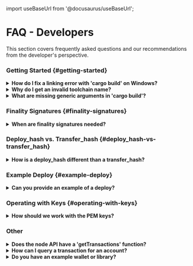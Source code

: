 import useBaseUrl from '@docusaurus/useBaseUrl';

# FAQ - Developers

This section covers frequently asked questions and our recommendations from the developer's perspective.

### Getting Started {#getting-started}

<details>
 <summary><b>How do I fix a linking error with 'cargo build' on Windows?</b></summary>

**Question** : How can I fix this linking error while running `cargo build` on Windows?

<img src={useBaseUrl("/image/faq/q-cargo-build.png")} alt="cargo-build" width="800"/>

**Answer** : You have to install the VC+ build tools so that `rustc` can auto-detect the helper files that are part of the building process. Or you can build using Visual Studio 2013 or 2015. There are two existing Rust toolchain families provided for Windows: `msvc` and `gnu`:

-   **_msvc_** is the default, and as you realized, it depends on a recent Visual C++ installation.
-   **_gnu_**, on the other hand, depends on GNU/MinGW-w64. It can be installed and made the default toolchain using this command:

    ```bash
    $ rustup default stable-x86_64-pc-windows-gnu
    ```

</details>

<details>
 <summary><b>Why do I get an invalid toolchain name?</b></summary>

**Question** : How can I fix an error caused by an invalid toolchain name, such as: `error: caused by: invalid toolchain name:...`?

**Answer** : First, check your `rustup` version using the following commands:

```bash
rustup --version
```

```bash
rustup show
```

Then, find the appropriate remedy:

-   Set the minimal rustup profile:

```bash
rustup set profile minimal
```

-   Install the nightly Rust toolchain separately with these two commands:

```bash
curl --proto '=https' --tlsv1.2 -sSf https://sh.rustup.rs | sh -s -- --default-toolchain none -y
```

```bash
rustup toolchain install nightly --allow-downgrade --profile minimal --component clippy
```

-   Update rustup with one of these commands:

```bash
rustup update
```

```bash
rustup self update
```

Refer to the [Rust toolchain installer](https://reposhub.com/rust/development-tools/rust-lang-rustup.html) for more details.

</details>

<details>
 <summary><b>What are missing generic arguments in 'cargo build'?</b></summary>

**Question** : The `cargo build --release` command fails due to missing generic arguments. How can I fix this?

<img src={useBaseUrl("/image/faq/q-cmake-version.png")} alt="cmake-version" width="800"/>

**Answer** : This is a library compatibility issue that occurs with CMake version 18.04. Use `cmake --version` to check your current version of CMake. If you are on this version, perform an upgrade:

```
sudo snap install cmake
```

</details>

### Finality Signatures {#finality-signatures}

<details>
  <summary><b>When are finality signatures needed?</b></summary>
  
  Finality signatures are confirmations from validators that they have executed the transaction. Exchanges should be asserting finality by collecting the weight of two-thirds of transaction signatures. If an exchange runs a read-only node, it can collect these finality signatures from its node. Otherwise, the exchange must assert finality by collecting finality signatures and have proper monitoring infrastructure to prevent a Byzantine attack.
<br/><br/>
Suppose an exchange connects to someone else's node RPC to send transactions to the network. In this case, the node is considered high risk, and the exchange must assert finality by checking to see how many validators have run the transactions in the network.

</details>

### Deploy_hash vs. Transfer_hash {#deploy_hash-vs-transfer_hash}

<details>
  <summary><b>How is a deploy_hash different than a transfer_hash?</b></summary>
  
  Essentially, there is no difference between a  <i>deploy_hash</i> and a <i>transfer_hash</i> since they are both deploy transactions. However, the platform is labeling the subset of deploys which are transfers, to filter transfers from other types of deploys. In other words, a <i>transfer_hash</i> is a native transfer, while a <i>deploy_hash</i> is another kind of deploy.

</details>

### Example Deploy {#example-deploy}

<details>
  <summary><b>Can you provide an example of a deploy?</b></summary>
  
  You can find a deploy reference in <a href="https://github.com/casper-ecosystem/casper-js-sdk/blob/next/test/lib/DeployUtil.test.ts#L5">GitHub</a>.
</details>

### Operating with Keys {#operating-with-keys}

<details>
  <summary><b>How should we work with the PEM keys?</b></summary>
  
  The <a href="https://casper-ecosystem.github.io/casper-js-sdk/next/modules/_lib_keys_.html">Keys API</a> provides methods for <i>Ed25519</i> and <i>Secp256K1</i> keys. Also, review the tests in <a href="../dapp-dev-guide/keys">GitHub</a> and the documentation. For more information on creating and working with keys, see <a href="../dapp-dev-guide/keys">Accounts and Cryptographic Keys</a>.

</details>

### Other

<details>
 <summary><b>Does the node API have a 'getTransactions' function?</b></summary>

The node API JSON-RPC is found <a href="http://casper-rpc-docs.s3-website-us-east-1.amazonaws.com/ ">here</a>. Also, the node emits the following events:

-   BlockAdded
-   DeployProcessed
-   ConsensusFinalitySignature

With these APIs, you can pull information from the node, such as transaction sets.

</details>

<details>
 <summary><b>How can I query a transaction for an account?</b></summary>

On-chain accounts are associated with an account address. Transaction data includes account address as a sub-field.

</details>

<details>
 <summary><b>Do you have an example wallet or library?</b></summary>

**Question**: For wallet generation, can you point me to an open-source implementation or library? I see that Casper uses the ed25519 curve cryptography. Can you give me more details for seed generation?

**Answer**: The <a href="https://chrome.google.com/webstore/detail/casperlabs-signer/djhndpllfiibmcdbnmaaahkhchcoijce">CasperLabs Signer</a> is a wallet-like application. But, it is simplistic and has not been security reviewed. The Casper Network supports ed25519 as well as secp256k1 keys; therefore, extending a current wallet implementation would not be difficult.

</details>
